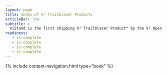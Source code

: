 ```yaml
---
layout: page
title: Index of V² Trailblazer Products
articleBar: 'no'
subtitle: >
  ViStand is the first shipping V² Trailblazer Product™ by the V² Open Source Standards Organization. Our mission is to develop missing bleeding edge technologies, make them available to you via Trailblazer products for community scrutiny and then publish the know how and the missing standards in open source on our V² site at zero licensing cost.
readiness:
   - is-complete
   - is-complete
   - is-complete
   - is-complete
---
```


{% include content-navigation.html type="book" %}